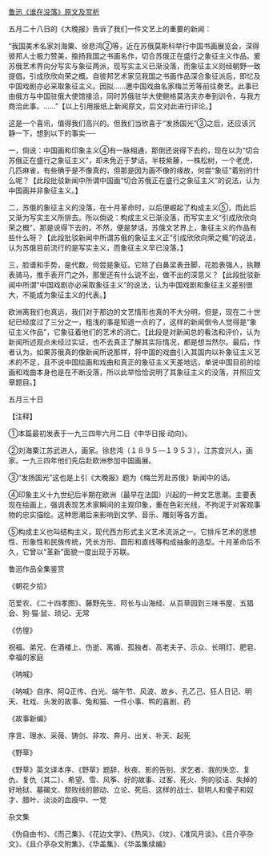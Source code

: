 [鲁迅《谁在没落》原文及赏析](https://www.vrrw.net/wx/8456.html)

五月二十八日的《大晚报》告诉了我们一件文艺上的重要的新闻：

“我国美术名家刘海粟、徐悲鸿②等，近在苏俄莫斯科举行中国书画展览会，深得彼邦人士极力赞美，揄扬我国之书画名作，切合苏俄正在盛行之象征主义作品。爰苏俄艺术界向分写实与象征两派，现写实主义已渐没落，而象征主义则经朝野一致提倡，引成欣欣向荣之概。自彼邦艺术家见我国之书画作品深合象征派后，即忆及中国戏剧亦必采取象征主义。因拟……邀中国戏曲名家梅兰芳等前往奏艺。此事已由俄方与中国驻俄大使馆接洽，同时苏俄驻华大使鲍格莫洛夫亦奉到训令，与我方商洽此事。……”【以上引用报纸上新闻原文，后文对此进行评论。】



这是一个喜讯，值得我们高兴的。但我们当欣喜于“发扬国光”③之后，还应该沉静一下，想到以下的事实──

一，倘说：中国画和印象主义④有一脉相通，那倒还说得下去的，现在以为“切合苏俄正在盛行之象征主义”，却未免近于梦话。半枝紫藤，一株松树，一个老虎，几匹麻雀，有些确乎是不像真的，但那是因为画不像的缘故，何尝“象征”着别的什么呢？【此段批驳新闻中所谓中国画“切合苏俄正在盛行之象征主义”的说法，认为中国画并非象征主义。】

二，苏俄的象征主义的没落，在十月革命时，以后便崛起了构成主义⑤，而此后又渐为写实主义所排去。所以倘说：构成主义已渐没落，而写实主义“引成欣欣向荣之概”，那是说得下去的。不然，便是梦话。苏俄文艺界上，象征主义的作品有些什么呀？【此段批驳新闻中所谓苏俄的象征主义正“引成欣欣向荣之概”的说法，认为苏俄目前流行的是写实主义，而象征主义早已没落。】

三，脸谱和手势，是代数，何尝是象征。它除了白鼻梁表丑脚，花脸表强人，执鞭表骑马，推手表开门之外，那里还有什么说不出，做不出的深意义？【此段批驳新闻中所谓“中国戏剧亦必采取象征主义”的说法，认为中国戏剧和象征主义差别很大，不能成为象征主义的代表。】

欧洲离我们也真远，我们对于那边的文艺情形也真的不大分明，但是，现在二十世纪已经度过了三分之一，粗浅的事是知道一点的了，这样的新闻倒令人觉得是“象征主义作品”，它象征着他们的艺术的消亡。【此段是对新闻总的看法和评价，认为新闻所述观点未经过实证，也不去真正了解其实际情况，都是想当然尔。最后，作者认为，如果苏俄真的像新闻所说那样，将中国的戏曲引入其国内以补象征主义艺术的不足，且不说中国绘画和戏曲和真正的象征主义天差地远，单说中国目前的绘画和戏曲本身也是在不断没落，所以此举恰恰说明了其象征主义的没落，并照应文章题目。】

五月三十日





【注释】

①本篇最初发表于一九三四年六月二日《中华日报·动向》。

②刘海粟江苏武进人，画家。徐悲鸿（１８９５—１９５３），江苏宜兴人，画家。一九三四年他们先后赴欧洲参加中国画展。

③“发扬国光”这也是上引《大晚报》题为《梅兰芳赴苏俄》新闻中的话。

④印象主义十九世纪后半期在欧洲（最早在法国）兴起的一种文艺思潮。主要表现在绘画上，强调表现艺术家瞬间的主观印象，重在色彩光线，不拘泥于对客观事物的忠实描绘。这种思潮后来影响到文学、音乐、雕刻等各方面。

⑤构成主义也叫结构主义，现代西方形式主义艺术流派之一。它排斥艺术的思想性、形象性和民族传统，凭长方形、圆形和直线等构成抽象的造型。十月革命后不久，它曾以“革新”面貌一度出现于苏联。

鲁迅作品全集鉴赏

《朝花夕拾》

范爱农、《二十四孝图》、藤野先生、阿长与山海经、从百草园到三味书屋、五猖会、狗·猫·鼠、琐记、无常

《仿徨》

祝福、弟兄、在酒楼上、伤逝、离婚、孤独者、高老夫子、示众、长明灯、肥皂、幸福的家庭

《呐喊》

《呐喊》自序、阿Q正传、白光、端午节、风波、故乡、孔乙己、狂人日记、明天、社戏、头发的故事、兔和猫、一件小事、鸭的喜剧、药

《故事新编》

序言、理水、采薇、铸剑、非攻、奔月、出关、补天、起死

《野草》

《野草》英文译本序、《野草》题辞、秋夜、影的告别、求乞者、我的失恋、复仇、复仇〔其二〕、希望、雪、风筝、好的故事、过客、死火、狗的驳诘、失掉的好地狱、墓碣文、颓败线的颤动、立论、死后、这样的战士、聪明人和傻子和奴才、腊叶、淡淡的血痕中、一觉

杂文集

《伪自由书》、《而己集》、《花边文学》、《热风》、《坟》、《准风月谈》、《且介亭杂文》、《且介亭杂文附集》、《华盖集》、《华盖集续编》


